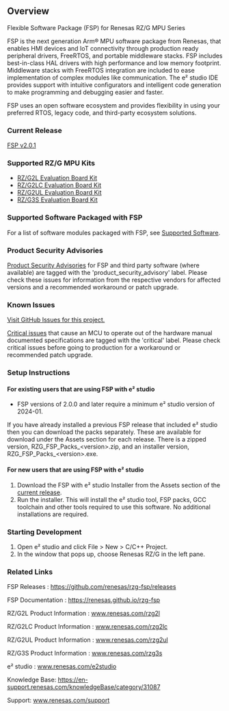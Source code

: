 ## Overview

Flexible Software Package (FSP) for Renesas RZ/G MPU Series

FSP is the next generation Arm® MPU software package from Renesas, that enables HMI devices and IoT connectivity through production ready peripheral drivers, FreeRTOS, and portable middleware stacks.
FSP includes best-in-class HAL drivers with high performance and low memory footprint. Middleware stacks with FreeRTOS integration are included to ease implementation of complex modules like communication.
The e² studio IDE provides support with intuitive configurators and intelligent code generation to make programming and debugging easier and faster.

FSP uses an open software ecosystem and provides flexibility in using your preferred RTOS, legacy code, and third-party ecosystem solutions.

### Current Release

[FSP v2.0.1](https://github.com/renesas/rzg-fsp/releases/tag/v2.0.1)

### Supported RZ/G MPU Kits

- [RZ/G2L Evaluation Board Kit](https://www.renesas.com/products/microcontrollers-microprocessors/rz-mpus/rzg2l-evaluation-board-kit-rzg2l-evaluation-board-kit)
- [RZ/G2LC Evaluation Board Kit](https://www.renesas.com/products/microcontrollers-microprocessors/rz-mpus/rzg2lc-evaluation-board-kit-rzg2lc-evaluation-board-kit)
- [RZ/G2UL Evaluation Board Kit](https://www.renesas.com/products/microcontrollers-microprocessors/rz-mpus/rzg2ul-evaluation-board-kit-rzg2ul-evaluation-board-kit#overview)
- [RZ/G3S Evaluation Board Kit](https://www.renesas.com/RTK9845S33S01000BE)

### Supported Software Packaged with FSP

For a list of software modules packaged with FSP, see [Supported Software](SUPPORTED_SOFTWARE.md).

### Product Security Advisories

[Product Security Advisories](https://github.com/renesas/rzg-fsp/issues?q=label%3Aproduct_security_advisory) for FSP and third party software (where available) are tagged with the 'product_security_advisory' label. Please check these issues for information from the respective vendors for affected versions and a recommended workaround or patch upgrade.

### Known Issues

[Visit GitHub Issues for this project.](https://github.com/renesas/rzg-fsp/issues)

[Critical issues](https://github.com/renesas/rzg-fsp/issues?q=label%3Acritical+is%3Aclosed) that cause an MCU to operate out of the hardware manual documented specifications are tagged with the 'critical' label. Please check critical issues before going to production for a workaround or recommended patch upgrade.

### Setup Instructions

#### For existing users that are using FSP with e² studio

- FSP versions of 2.0.0 and later require a minimum e² studio version of 2024-01.

If you have already installed a previous FSP release that included e² studio then you can download the packs separately. These are available for download under the Assets section for each release. There is a zipped version, RZG_FSP_Packs_\<version\>.zip, and an installer version, RZG_FSP_Packs_\<version\>.exe.

#### For new users that are using FSP with e² studio

1.	Download the FSP with e² studio Installer from the Assets section of the [current release](https://github.com/renesas/rzg-fsp/releases/tag/v2.0.1).
2.	Run the installer. This will install the e² studio tool, FSP packs, GCC toolchain and other tools required to use this software. No additional installations are required.

<!--
#### If using RA Smart Configurator (RASC) with IAR Embedded Workbench or Keil MDK ####

1.  See [RA SC User Guide for MDK and IAR](https://renesas.github.io/fsp/_s_t_a_r_t__d_e_v.html#RASC-MDK-IAR-user-guide).
-->

### Starting Development

1. Open e² studio and click File > New > C/C++ Project.
2. In the window that pops up, choose Renesas RZ/G in the left pane.

### Related Links

FSP Releases :  https://github.com/renesas/rzg-fsp/releases

FSP Documentation : https://renesas.github.io/rzg-fsp

RZ/G2L Product Information : www.renesas.com/rzg2l

RZ/G2LC Product Information : www.renesas.com/rzg2lc

RZ/G2UL Product Information : www.renesas.com/rzg2ul

RZ/G3S Product Information : www.renesas.com/rzg3s

e² studio : www.renesas.com/e2studio

<!--
ToDo: Example Projects : www.renesas.com/rzg/example-projects
-->

Knowledge Base: https://en-support.renesas.com/knowledgeBase/category/31087

Support: www.renesas.com/support

